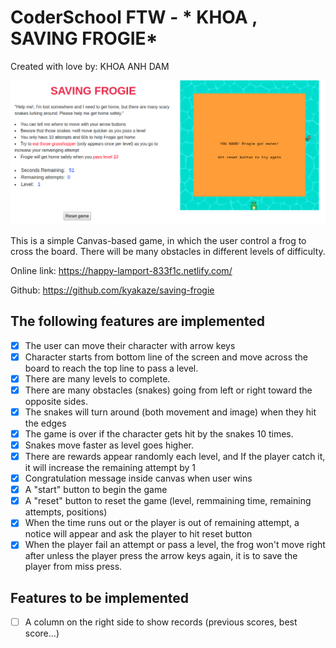# CoderSchool FTW - * KHOA , SAVING FROGIE*

Created with love by: KHOA ANH DAM

![alt text](/readmess.png)

  
This is a simple Canvas-based game, in which the user control a frog to cross the board. There will be many obstacles in different levels of difficulty.

Online link: https://happy-lamport-833f1c.netlify.com/

Github: https://github.com/kyakaze/saving-frogie

## The following features are implemented
- [x] The user can move their character with arrow keys
- [x] Character starts from bottom line of the screen and move across the board to reach the top line to pass a level.
- [x] There are many levels to complete.
- [x] There are many obstacles (snakes) going from left or right toward the opposite sides.
- [x] The snakes will turn around (both movement and image) when they hit the edges
- [x] The game is over if the character gets hit by the snakes 10 times.
- [x] Snakes move faster as level goes higher.
- [x] There are rewards appear randomly each level, and If the player catch it, it will increase the remaining attempt by 1
- [x] Congratulation message inside canvas when user wins
- [x] A "start" button to begin the game
- [x] A "reset" button to reset the game (level, remmaining time, remaining attempts, positions)
- [x] When the time runs out or the player is out of remaining attempt, a notice will appear and ask the player to hit reset button
- [x] When the player fail an attempt or pass a level, the frog won't move right after unless the player press the arrow keys again, it is to save the player from miss press.

## Features to be implemented
- [ ] A column on the right side to show records (previous scores, best score...)
